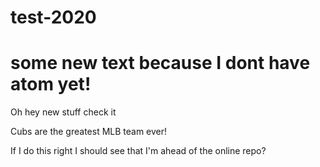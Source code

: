 # test-2020
# some new text because I dont have atom yet!

Oh hey new stuff check it

Cubs are the greatest MLB team ever!

If I do this right I should see that I'm ahead of the online repo?
